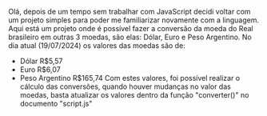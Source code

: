 Olá, depois de um tempo sem trabalhar com JavaScript decidi voltar com um projeto simples para poder me familiarizar novamente com a linguagem.
Aqui está um projeto onde é possível fazer a conversão da moeda do Real brasileiro em outras 3 moedas, são elas: Dólar, Euro e Peso Argentino.
No dia atual (19/07/2024) os valores das moedas são de:
- Dólar R$5,57
- Euro R$6,07
- Peso Argentino R$165,74
Com estes valores, foi possível realizar o cálculo das conversões, quando houver mudanças no valor das moedas, basta atualizar os valores dentro da função "converter()"
no documento "script.js"
